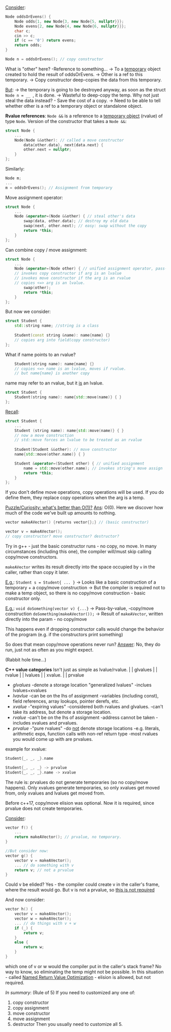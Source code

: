 
<u>Consider</u>:
```c++
Node oddsOrEvens() {
	Node odds{1, new Node{3, new Node{5, nullptr}}};
	Node evens{2, new Node{4, new Node{6, nullptr}}};
	char c;
	cin >> c;
	if (c == '0') return evens;
	return odds;
}

Node n = oddsOrEvens(); // copy constructor
```
What is "other" here? -Reference to something...
-> To a <u>temporary</u> object created to hold the result of oddsOrEvens.
-> Other is a ref to this temporary.
-> Copy constructor deep-copies the data from this temporary.

<u>But</u>: 
-> the temporary is going to be destroyed anyway, as soon as the struct `Node n = __ `, it is done.
-> Wasteful to deep-copy the temp. Why not just steal the data instead? - Save the cost of a copy.
-> Need to be able to tell whether other is a ref to a temporary object or standalone object.


**Rvalue references**:  `Node &&` is a reference to a <u>temporary object</u> (rvalue) of type `Node`.
Version of the constructor that takes a `Node &&`:
```c++
struct Node {
	...
	Node(Node &&other): // called a move constructor
		data{other.data}, next{data.next} {
		other.next = nullptr;
	}
};
```

Similarly:
```c++
Node m;
...
m = oddsOrEvens(); // Assignment from temporary
```

Move assignment operator:
```c++
struct Node {
	...
	Node &operator=(Node &&other) { // steal other's data
		swap(data, other.data); // destroy my old data
		swap(next, other.next); // easy: swap without the copy
		return *this;
	}	
};
```


Can combine copy / move assignment:
```c++
struct Node {
	...
	Node &operator=(Node other) { // unified assignment operator, pass-by-value; 
	// invokes copy constructor if arg is an lvalue
	// invokes move constructor if the arg is an rvalue
	// copies <=> arg is an lvalue.
		swap(other);
		return *this;
	}
};
```


But now we consider:
```c++
struct Student {
	std::string name; //string is a class
	
	Student(const string &name): name{name} {}
	// copies arg into field(copy constructor)
};
```
What if name points to an rvalue?
```c++
	Student(string name): name{name} {}
	// copies <=> name is an lvalue, moves if rvalue.
	// but name{name} is another copy
```
name may refer to an rvalue, but it <u>is</u> an lvalue.
```c++
struct Student {
	Student(string name): name{std::move(name)} { }
};
```

<u>Recall</u>:
```c++
struct Student {
	...
	Student (string name): name{std::move(name)} { }
	// now a move construction
	// std::move forces an lvalue to be treated as an rvalue
	
	Student(Student &&other): // move constructor
	name{std::move(other.name)} { }

	Student &operator=(Student other) { // unified assignment
		name = std::move(other.name); // invokes string's move assign
		return *this;
	}
};


```

If you don't define move operations, copy operations will be used.
If you do define them, they replace copy operations when the arg is a temp.


<u>Puzzle/Curiosity: what's better than O(1)?</u>
<u>Ans</u>: O(0).
Here we discover how much of the code we've built up amounts to nothing.

```c++
vector makeAVector() {returns vector{};} // (basic constructor)

vector v = makeAVector();
// copy constructor? move constructor? destructor?
```
Try in g++ - just the basic constructor runs - no copy, no move.
In many circumstances (including this one), the compiler will/must skip calling copy/move constructors.

`makeAVector` writes its result directly into the space occupied by `v` in the caller, rather than copy it later.

<u>E.g.</u>: `Student s = Student{ ... }`
-> Looks like a basic construction of a temporary + a copy/move construction
-> But the compiler is required not to make a temp object, so there is no copy/move construction - basic constructor only.

<u>E.g.</u>: `void doSomething(vector v) {...}`
-> Pass-by-value, -copy/move construction
`doSomething(makeAVector());`
-> Result of `makeAVector`, written directly into the param - no copy/move

This happens even if dropping constructor calls would change the behavior of the program (e.g. if the constructors print something)


So does that mean copy/move operations never run?
<u>Answer</u>: No, they do run, just not as often as you might expect.

(Rabbit hole time...)

**C++ value categories**
Isn't just as simple as lvalue/rvalue.
|                |   glvalues  |                     |  rvalue | 
| lvalues |                      |  xvalue.      |              |  prvalue

- *glvalues*
	-denote a storage location "generalized lvalues"
	-inclues lvalues+xvalues
- *lvavlue*
	-can be on the lhs of assignment
	-variables (including const), field references, array lookups, pointer derefs, etc.
- *xvalue*
	-"expiring values"
	-considered both rvalues and glvalues.
	-can't take its address, but denote a storage location.
- *rvalue*
	-can't be on the lhs of assignment
	-address cannot be taken
	-includes xvalues and prvalues.
- *prvalue*
	-"pure rvalues"
	-do <u>not</u> denote storage locations
	-e.g. literals, arithmetic exps, function calls with non-ref return type
	-most rvalues you would come up with are prvalues.

example for xvalue:
```c++
Student{_, _, _}.name

Student{_, _, _} -> prvalue
Student{_, _, _}.name -> xvalue
```

The rule is: prvalues do not generate temporaries (so no copy/move happens).
Only xvalues generate temporaries, so only xvalues get moved from, only xvalues and lvalues get moved from.

Before c++17, copy/move elision was optional. Now it is required, since prvalue does not create temporaries.


<u>Consider</u>:
```c++
vector f() {
	...
	return makeAVector(); // prvalue, no temporary.
}

//But consider now:
vector g() {
	vector v = makeAVector();
	... // do something with v
	return v; // not a prvalue
}
```
Could v be elided? 
Yes - the compiler could create v in the caller's frame, where the result would go. 
But v is not a prvalue, so <u>this is not required</u>


And now consider:
```c++
vector h() {
	vector v = makeAVector();
	vector w = makeAVector();
	... // do things with v + w
	if (_) {
		return v;
	}
	else {
		return w;
	}
}
```
which one of v or w would the compiler put in the caller's stack frame?
No way to know, so eliminating the temp might not be possible.
In this situation -  called <u>Named Return Value Optimization</u> - elision is allowed, but not required.


*In summary*: (Rule of 5)
If you need to customized any one of:
1. copy constructor
2. copy assignment 
3. move constructor
4. move assignment
5. destructor
Then you usually need to customize all 5.
